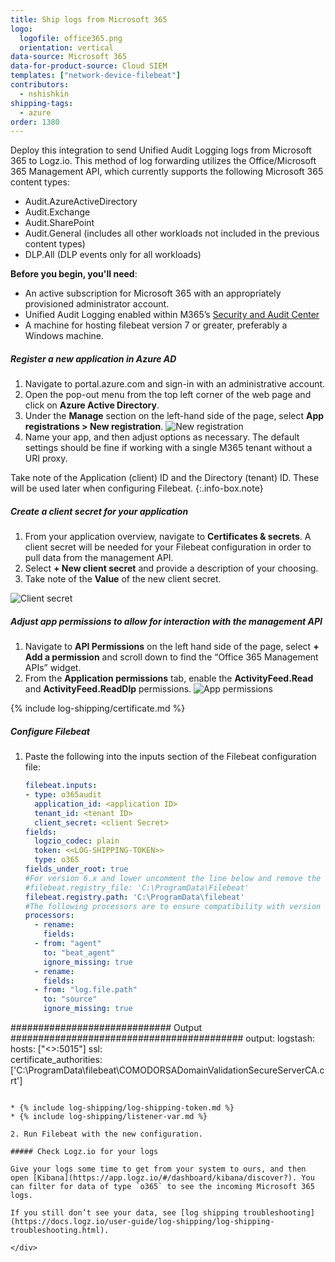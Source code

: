 ```yaml
---
title: Ship logs from Microsoft 365
logo:
  logofile: office365.png
  orientation: vertical
data-source: Microsoft 365
data-for-product-source: Cloud SIEM
templates: ["network-device-filebeat"]
contributors:
  - nshishkin
shipping-tags:
  - azure
order: 1380
---
```

Deploy this integration to send Unified Audit Logging logs from Microsoft 365 to Logz.io. This method of log forwarding utilizes the Office/Microsoft 365 Management API, which currently supports the following Microsoft 365 content types:

* Audit.AzureActiveDirectory
* Audit.Exchange
* Audit.SharePoint
* Audit.General (includes all other workloads not included in the previous content types)
* DLP.All (DLP events only for all workloads)


**Before you begin, you'll need**: 

* An active subscription for Microsoft 365 with an appropriately provisioned administrator account.
* Unified Audit Logging enabled within M365’s [Security and Audit Center](https://docs.microsoft.com/en-us/microsoft-365/compliance/turn-audit-log-search-on-or-off?view=o365-worldwide#verify-the-auditing-status-for-your-organization)
* A machine for hosting filebeat version 7 or greater, preferably a Windows machine.


<div class="tasklist">


##### Register a new application in Azure AD

1. Navigate to portal.azure.com and sign-in with an administrative account.
2. Open the pop-out menu from the top left corner of the web page and click on **Azure Active Directory**.
3. Under the **Manage** section on the left-hand side of the page, select **App registrations > New registration**.
  ![New registration](https://dytvr9ot2sszz.cloudfront.net/logz-docs/siem/office365/new.png)
4. Name your app, and then adjust options as necessary. The default settings should be fine if working with a single M365 tenant without a URI proxy.
  
<!-- info-box-start:info -->
Take note of the Application (client) ID and the Directory (tenant) ID. These will be used later when configuring Filebeat.
{:.info-box.note}
<!-- info-box-end -->

##### Create a client secret for your application

1. From your application overview, navigate to **Certificates & secrets**. A client secret will be needed for your Filebeat configuration in order to pull data from the management API.
2. Select **+ New client secret** and provide a description of your choosing.
3. Take note of the **Value** of the new client secret.

![Client secret](https://dytvr9ot2sszz.cloudfront.net/logz-docs/siem/office365/client.png)


##### Adjust app permissions to allow for interaction with the management API


1. Navigate to **API Permissions** on the left hand side of the page, select **+ Add a permission** and scroll down to find  the “Office 365 Management APIs” widget.
2. From the **Application permissions** tab, enable the **ActivityFeed.Read** and **ActivityFeed.ReadDlp** permissions.
![App permissions](https://dytvr9ot2sszz.cloudfront.net/logz-docs/siem/office365/permissions.png)


{% include log-shipping/certificate.md %}


##### Configure Filebeat

1. Paste the following into the inputs section of the Filebeat configuration file:

   ```yaml
   filebeat.inputs:
   - type: o365audit
     application_id: <application ID>
     tenant_id: <tenant ID>
     client_secret: <client Secret>
   fields:
     logzio_codec: plain
     token: <<LOG-SHIPPING-TOKEN>>
     type: o365
   fields_under_root: true
   #For version 6.x and lower uncomment the line below and remove the line after it
   #filebeat.registry_file: 'C:\ProgramData\Filebeat'
   filebeat.registry.path: 'C:\ProgramData\filebeat'
   #The following processors are to ensure compatibility with version 7
   processors:
     - rename:
       fields:
     - from: "agent"
       to: "beat_agent"
       ignore_missing: true
     - rename:
       fields:
     - from: "log.file.path"
       to: "source"
       ignore_missing: true
############################# Output ##########################################
   output:
     logstash:
       hosts: ["<<LISTENER-HOST>>:5015"]
       ssl:  
           certificate_authorities: ['C:\ProgramData\filebeat\COMODORSADomainValidationSecureServerCA.crt']
           
   ```
  
   * {% include log-shipping/log-shipping-token.md %}
   * {% include log-shipping/listener-var.md %}

2. Run Filebeat with the new configuration.

##### Check Logz.io for your logs

Give your logs some time to get from your system to ours, and then open [Kibana](https://app.logz.io/#/dashboard/kibana/discover?). You can filter for data of type `o365` to see the incoming Microsoft 365 logs.
  
If you still don’t see your data, see [log shipping troubleshooting](https://docs.logz.io/user-guide/log-shipping/log-shipping-troubleshooting.html).

</div>
